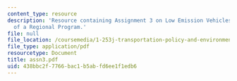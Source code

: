 ```yaml
---
content_type: resource
description: 'Resource containing Assignment 3 on Low Emission Vehicles: The Pursuit
  of a Regional Program.'
file: null
file_location: /coursemedia/1-253j-transportation-policy-and-environmental-limits-spring-2004/438bbc2f7766bac1b5abfd6ee1f1edb6_assn3.pdf
file_type: application/pdf
resourcetype: Document
title: assn3.pdf
uid: 438bbc2f-7766-bac1-b5ab-fd6ee1f1edb6
---
```


